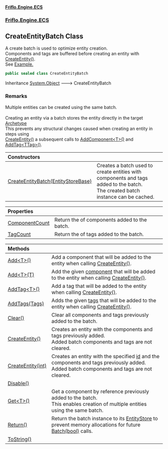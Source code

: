 #### [Friflo.Engine.ECS](index.md 'index')
### [Friflo.Engine.ECS](Friflo.Engine.ECS.md 'Friflo.Engine.ECS')

## CreateEntityBatch Class

A create batch is used to optimize entity creation.<br/>
Components and tags are buffered before creating an entity with [CreateEntity()](CreateEntityBatch.CreateEntity().md 'Friflo.Engine.ECS.CreateEntityBatch.CreateEntity()').<br/>
See <a href="https://friflo.gitbook.io/friflo.engine.ecs/examples/optimization#batch---create-entity">Example.</a>

```csharp
public sealed class CreateEntityBatch
```

Inheritance [System.Object](https://docs.microsoft.com/en-us/dotnet/api/System.Object 'System.Object') &#129106; CreateEntityBatch

### Remarks
Multiple entities can be created using the same batch.<br/><br/>
Creating an entity via a batch stores the entity directly in the target [Archetype](Archetype.md 'Friflo.Engine.ECS.Archetype')<br/>
This prevents any structural changes caused when creating an entity in steps using<br/>[CreateEntity()](EntityStore.CreateEntity().md 'Friflo.Engine.ECS.EntityStore.CreateEntity()') a subsequent calls to [AddComponent&lt;T&gt;()](Entity.AddComponent_T_().md 'Friflo.Engine.ECS.Entity.AddComponent<T>()')
and [AddTag&lt;TTag&gt;()](Entity.AddTag_TTag_().md 'Friflo.Engine.ECS.Entity.AddTag<TTag>()').

| Constructors | |
| :--- | :--- |
| [CreateEntityBatch(EntityStoreBase)](CreateEntityBatch.CreateEntityBatch(EntityStoreBase).md 'Friflo.Engine.ECS.CreateEntityBatch.CreateEntityBatch(Friflo.Engine.ECS.EntityStoreBase)') | Creates a batch used to create entities with components and tags added to the batch.<br/> The created batch instance can be cached. |

| Properties | |
| :--- | :--- |
| [ComponentCount](CreateEntityBatch.ComponentCount.md 'Friflo.Engine.ECS.CreateEntityBatch.ComponentCount') | Return the of components added to the batch. |
| [TagCount](CreateEntityBatch.TagCount.md 'Friflo.Engine.ECS.CreateEntityBatch.TagCount') | Return the of tags added to the batch. |

| Methods | |
| :--- | :--- |
| [Add&lt;T&gt;()](CreateEntityBatch.Add_T_().md 'Friflo.Engine.ECS.CreateEntityBatch.Add<T>()') | Add a component that will be added to the entity when calling [CreateEntity()](CreateEntityBatch.CreateEntity().md 'Friflo.Engine.ECS.CreateEntityBatch.CreateEntity()'). |
| [Add&lt;T&gt;(T)](CreateEntityBatch.Add_T_(T).md 'Friflo.Engine.ECS.CreateEntityBatch.Add<T>(T)') | Add the given [component](CreateEntityBatch.Add_T_(T).md#Friflo.Engine.ECS.CreateEntityBatch.Add_T_(T).component 'Friflo.Engine.ECS.CreateEntityBatch.Add<T>(T).component') that will be added to the entity when calling [CreateEntity()](CreateEntityBatch.CreateEntity().md 'Friflo.Engine.ECS.CreateEntityBatch.CreateEntity()'). |
| [AddTag&lt;T&gt;()](CreateEntityBatch.AddTag_T_().md 'Friflo.Engine.ECS.CreateEntityBatch.AddTag<T>()') | Add a tag that will be added to the entity when calling [CreateEntity()](CreateEntityBatch.CreateEntity().md 'Friflo.Engine.ECS.CreateEntityBatch.CreateEntity()'). |
| [AddTags(Tags)](CreateEntityBatch.AddTags(Tags).md 'Friflo.Engine.ECS.CreateEntityBatch.AddTags(Friflo.Engine.ECS.Tags)') | Adds the given [tags](CreateEntityBatch.AddTags(Tags).md#Friflo.Engine.ECS.CreateEntityBatch.AddTags(Friflo.Engine.ECS.Tags).tags 'Friflo.Engine.ECS.CreateEntityBatch.AddTags(Friflo.Engine.ECS.Tags).tags') that will be added to the entity when calling [CreateEntity()](CreateEntityBatch.CreateEntity().md 'Friflo.Engine.ECS.CreateEntityBatch.CreateEntity()'). |
| [Clear()](CreateEntityBatch.Clear().md 'Friflo.Engine.ECS.CreateEntityBatch.Clear()') | Clear all components and tags previously added to the batch. |
| [CreateEntity()](CreateEntityBatch.CreateEntity().md 'Friflo.Engine.ECS.CreateEntityBatch.CreateEntity()') | Creates an entity with the components and tags previously added.<br/> Added batch components and tags are not cleared. |
| [CreateEntity(int)](CreateEntityBatch.CreateEntity(int).md 'Friflo.Engine.ECS.CreateEntityBatch.CreateEntity(int)') | Creates an entity with the specified [id](CreateEntityBatch.CreateEntity(int).md#Friflo.Engine.ECS.CreateEntityBatch.CreateEntity(int).id 'Friflo.Engine.ECS.CreateEntityBatch.CreateEntity(int).id') and the components and tags previously added.<br/> Added batch components and tags are not cleared. |
| [Disable()](CreateEntityBatch.Disable().md 'Friflo.Engine.ECS.CreateEntityBatch.Disable()') | |
| [Get&lt;T&gt;()](CreateEntityBatch.Get_T_().md 'Friflo.Engine.ECS.CreateEntityBatch.Get<T>()') | Get a component by reference previously added to the batch.<br/> This enables creation of multiple entities using the same batch. |
| [Return()](CreateEntityBatch.Return().md 'Friflo.Engine.ECS.CreateEntityBatch.Return()') | Return the batch instance to its [EntityStore](EntityStore.md 'Friflo.Engine.ECS.EntityStore') to prevent memory allocations for future [Batch(bool)](EntityStoreBase.Batch(bool).md 'Friflo.Engine.ECS.EntityStoreBase.Batch(bool)') calls. |
| [ToString()](CreateEntityBatch.ToString().md 'Friflo.Engine.ECS.CreateEntityBatch.ToString()') | |
